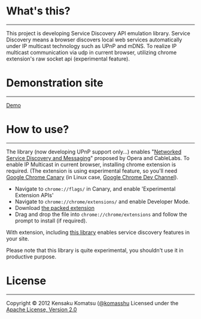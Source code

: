 # What's this?
----------

This project is developing Service Discovery API emulation library. Service Discovery means a browser discovers local web services automatically under IP multicast technology such as UPnP and mDNS. To realize IP multicast communication via udp in current browser, utilizing chrome extension's raw socket api (experimental feature).

# Demonstration site
----------

[Demo](http://upnp.komasshu.info/)

# How to use?
----------

The library (now developing UPnP support only...)  enables "[Networked Service Discovery and Messaging](http://people.opera.com/richt/release/specs/discovery/Overview.html)" proposed by Opera and CableLabs. To enable IP Multicast in current browser, installing chrome extension is required. (The extension is using experimental feature, so you'll need [Google Chrome Canary](https://tools.google.com/dlpage/chromesxs) (in Linux case, [Google Chrome Dev Channel](http://www.chromium.org/getting-involved/dev-channel/)).

* Navigate to `chrome://flags/` in Canary, and enable 'Experimental Extension APIs'
* Navigate to `chrome://chrome/extensions/` and enable Developer Mode.
* Download [the packed extension](http://upnp.komasshu.info/extension.crx)
* Drag and drop the file into `chrome://chrome/extensions` and follow the prompt to install (if required).

With extension, including [this library](https://raw.github.com/KensakuKOMATSU/chrome-upnp/master/testserver/public/javascripts/discovery.js) enables service discovery features in your site.

Please note that this library is quite experimental, you shouldn't use it in productive purpose.

# License
----------
Copyright &copy; 2012 Kensaku Komatsu ([@komasshu](http://twitter.com/komasshu)
Licensed under the [Apache License, Version 2.0](http://www.apache.org/licenses/LICENSE-2.0)